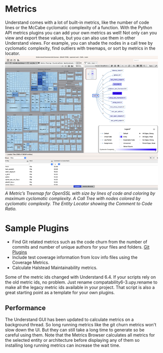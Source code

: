# Metrics

Understand comes with a lot of built-in metrics, like the number of code lines or the McCabe cyclomatic complexity of a function. With the Python API metrics plugins you can add your own metrics as well! 
Not only can you view and export these values, but you can also use them in other Understand views. For example, you can shade the nodes in a call tree by cyclomatic complexity, find outliers with treemaps, 
or sort by metrics in the locator.  
![image](.doc/metrics.png)  
*A Metric’s Treemap for OpenSSL with size by lines of code and coloring by maximum cyclomatic complexity. A Call Tree with nodes colored by cyclomatic complexity. The Entity Locator showing the Comment to Code Ratio.*

# Sample Plugins
 - Find Git related metrics such as the code churn from the number of commits and number of unique authors for your files and folders. [Git Plugins](https://github.com/stinb/plugins/blob/main/Solutions/git/README.md)
 - Include test coverage information from lcov info files using the Coverage Metrics.
 - Calculate Halstead Maintainability metrics.

Some of the metric ids changed with Understand 6.4. If your scripts rely on the old metric ids, no problem. Just rename compatability6-3.upy.rename to make all the legacy metric ids available in your project. 
That script is also a great starting point as a template for your own plugins.

## Performance
The Understand GUI has been updated to calculate metrics on a background thread. So long running metrics like the git churn metrics won't slow down the UI. But they can still take a long time to generate so be careful using them.
Note that the Metrics Browser calculates all metrics for the selected entity or architecture before displaying any of them so installing long running metrics can increase the wait time.
